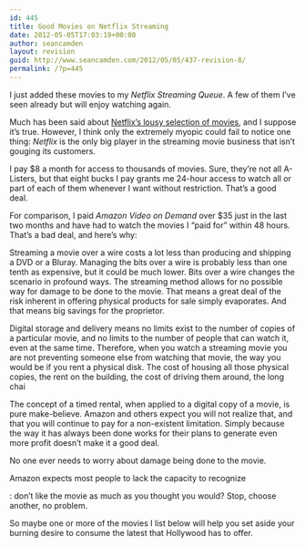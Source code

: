 ```yaml
---
id: 445
title: Good Movies on Netflix Streaming
date: 2012-05-05T17:03:19+00:00
author: seancamden
layout: revision
guid: http://www.seancamden.com/2012/05/05/437-revision-8/
permalink: /?p=445
---
```

I just added these movies to my _Netflix Streaming Queue_. A few of them I&#8217;ve seen already but will enjoy watching again. 

Much has been said about [Netflix&#8217;s lousy selection of movies](http://www.forbes.com/sites/frederickallen/2011/02/02/netflixs-lousy-selection-of-movies/), and I suppose it&#8217;s true. However, I think only the extremely myopic could fail to notice one thing: _Netflix_ is the only big player in the streaming movie business that isn&#8217;t gouging its customers.

I pay $8 a month for access to thousands of movies. Sure, they&#8217;re not all A-Listers, but that eight bucks I pay grants me 24-hour access to watch all or part of each of them whenever I want without restriction. That&#8217;s a good deal.

For comparison, I paid _Amazon Video on Demand_ over $35 just in the last two months and have had to watch the movies I &#8220;paid for&#8221; within 48 hours. That&#8217;s a bad deal, and here&#8217;s why: 

Streaming a movie over a wire costs a lot less than producing and shipping a DVD or a Bluray. Managing the bits over a wire is probably less than one tenth as expensive, but it could be much lower. Bits over a wire changes the scenario in profound ways. The streaming method allows for no possible way for damage to be done to the movie. That means a great deal of the risk inherent in offering physical products for sale simply evaporates. And that means big savings for the proprietor. 

Digital storage and delivery means no limits exist to the number of copies of a particular movie, and no limits to the number of people that can watch it, even at the same time. Therefore, when you watch a streaming movie you are not preventing someone else from watching that movie, the way you would be if you rent a physical disk. The cost of housing all those physical copies, the rent on the building, the cost of driving them around, the long chai

The concept of a timed rental, when applied to a digital copy of a movie, is pure make-believe. Amazon and others expect you will not realize that, and that you will continue to pay for a non-existent limitation. Simply because the way it has always been done works for their plans to generate even more profit doesn&#8217;t make it a good deal.

No one ever needs to worry about damage being done to the movie. 

Amazon expects most people to lack the capacity to recognize 

: don&#8217;t like the movie as much as you thought you would? Stop, choose another, no problem.

So maybe one or more of the movies I list below will help you set aside your burning desire to consume the latest that Hollywood has to offer.